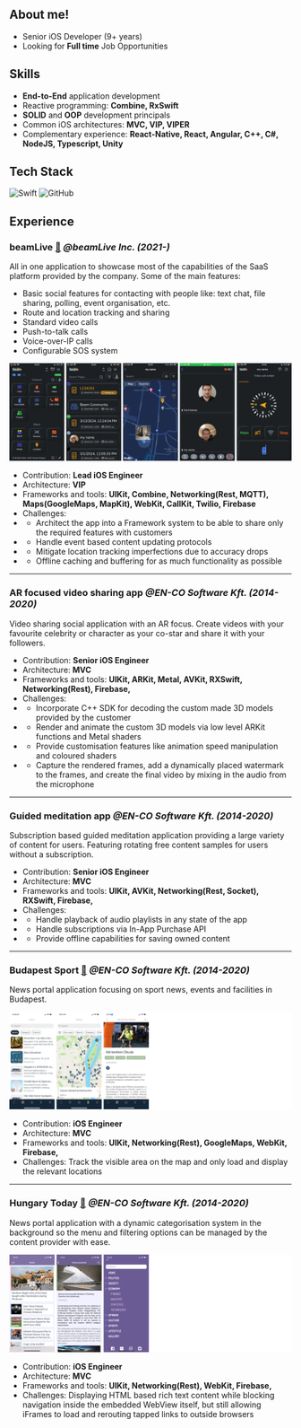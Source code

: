 ## About me!

- Senior iOS Developer (9+ years)
- Looking for **Full time** Job Opportunities

## Skills

- **End-to-End** application development
- Reactive programming: **Combine, RxSwift**
- **SOLID** and **OOP** development principals
- Common iOS architectures: **MVC, VIP, VIPER**
- Complementary experience: **React-Native, React, Angular, C++, C#, NodeJS, Typescript, Unity**

## Tech Stack

![Swift](https://img.shields.io/badge/-Swift-FA4839?style=flat&logo=swift&logoColor=FFFFFF)
![GitHub](https://img.shields.io/badge/-GitHub-000000?style=flat&logo=github&logoColor=FFFFFF)

## Experience

### beamLive [:link:](https://apps.apple.com/us/app/beamlive/id1570276190) *@beamLive Inc. (2021-)*

All in one application to showcase most of the capabilities of the SaaS platform provided by the company.
Some of the main features: 
- Basic social features for contacting with people like: text chat, file sharing, polling, event organisation, etc.
- Route and location tracking and sharing
- Standard video calls
- Push-to-talk calls
- Voice-over-IP calls
- Configurable SOS system

![montage](/assets/beamLive/screens.png)

- Contribution: **Lead iOS Engineer**
- Architecture: **VIP**
- Frameworks and tools: **UIKit, Combine, Networking(Rest, MQTT), Maps(GoogleMaps, MapKit), WebKit, CallKit, Twilio, Firebase**
- Challenges:
- - Architect the app into a Framework system to be able to share only the required features with customers
- - Handle event based content updating protocols
- - Mitigate location tracking imperfections due to accuracy drops
- - Offline caching and buffering for as much functionality as possible

---

### AR focused video sharing app *@EN-CO Software Kft. (2014-2020)*

Video sharing social application with an AR focus. Create videos with your favourite celebrity or character as your co-star and share it with your followers.

- Contribution: **Senior iOS Engineer**
- Architecture: **MVC**
- Frameworks and tools: **UIKit, ARKit, Metal, AVKit, RXSwift, Networking(Rest), Firebase,**
- Challenges: 
- - Incorporate C++ SDK for decoding the custom made 3D models provided by the customer
- - Render and animate the custom 3D models via low level ARKit functions and Metal shaders
- - Provide customisation features like animation speed manipulation and coloured shaders
- - Capture the rendered frames, add a dynamically placed watermark to the frames, and create the final video by mixing in the audio from the microphone

---

### Guided meditation app *@EN-CO Software Kft. (2014-2020)*

Subscription based guided meditation application providing a large variety of content for users. Featuring rotating free content samples for users without a subscription.

- Contribution: **Senior iOS Engineer**
- Architecture: **MVC**
- Frameworks and tools: **UIKit, AVKit, Networking(Rest, Socket), RXSwift, Firebase,**
- Challenges: 
- - Handle playback of audio playlists in any state of the app
- - Handle subscriptions via In-App Purchase API
- - Provide offline capabilities for saving owned content

---

### Budapest Sport [:link:](https://apps.apple.com/hu/app/budapest-sport-alkalmaz%C3%A1s/id1435044197?l=hu) *@EN-CO Software Kft. (2014-2020)*

News portal application focusing on sport news, events and facilities in Budapest.

![montage](/assets/budapestSport/screens.png)

- Contribution: **iOS Engineer**
- Architecture: **MVC**
- Frameworks and tools: **UIKit, Networking(Rest), GoogleMaps, WebKit, Firebase,**
- Challenges: Track the visible area on the map and only load and display the relevant locations

---

### Hungary Today [:link:](https://apps.apple.com/hu/app/hungary-today/id1238240482) *@EN-CO Software Kft. (2014-2020)*

News portal application with a dynamic categorisation system in the background so the menu and filtering options can be managed by the content provider with ease.

![montage](/assets/hungaryToday/screens.png)

- Contribution: **iOS Engineer**
- Architecture: **MVC**
- Frameworks and tools: **UIKit, Networking(Rest), WebKit, Firebase,**
- Challenges: Displaying HTML based rich text content while blocking navigation inside the embedded WebView itself, but still allowing iFrames to load and rerouting tapped links to outside browsers
